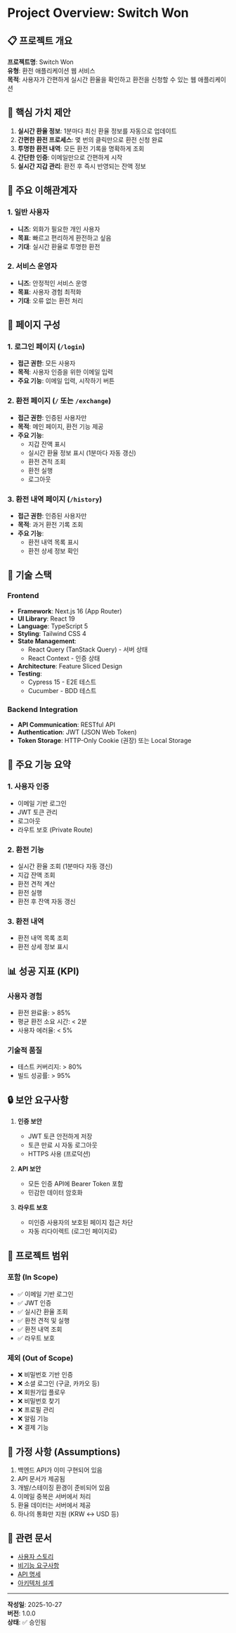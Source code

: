 # Project Overview: Switch Won

## 📋 프로젝트 개요

**프로젝트명**: Switch Won  
**유형**: 환전 애플리케이션 웹 서비스  
**목적**: 사용자가 간편하게 실시간 환율을 확인하고 환전을 신청할 수 있는 웹 애플리케이션

## 🎯 핵심 가치 제안

1. **실시간 환율 정보**: 1분마다 최신 환율 정보를 자동으로 업데이트
2. **간편한 환전 프로세스**: 몇 번의 클릭만으로 환전 신청 완료
3. **투명한 환전 내역**: 모든 환전 기록을 명확하게 조회
4. **간단한 인증**: 이메일만으로 간편하게 시작
5. **실시간 지갑 관리**: 환전 후 즉시 반영되는 잔액 정보

## 👥 주요 이해관계자

### 1. 일반 사용자
- **니즈**: 외화가 필요한 개인 사용자
- **목표**: 빠르고 편리하게 환전하고 싶음
- **기대**: 실시간 환율로 투명한 환전

### 2. 서비스 운영자
- **니즈**: 안정적인 서비스 운영
- **목표**: 사용자 경험 최적화
- **기대**: 오류 없는 환전 처리

## 📱 페이지 구성

### 1. 로그인 페이지 (`/login`)
- **접근 권한**: 모든 사용자
- **목적**: 사용자 인증을 위한 이메일 입력
- **주요 기능**: 이메일 입력, 시작하기 버튼

### 2. 환전 페이지 (`/` 또는 `/exchange`)
- **접근 권한**: 인증된 사용자만
- **목적**: 메인 페이지, 환전 기능 제공
- **주요 기능**:
  - 지갑 잔액 표시
  - 실시간 환율 정보 표시 (1분마다 자동 갱신)
  - 환전 견적 조회
  - 환전 실행
  - 로그아웃

### 3. 환전 내역 페이지 (`/history`)
- **접근 권한**: 인증된 사용자만
- **목적**: 과거 환전 기록 조회
- **주요 기능**:
  - 환전 내역 목록 표시
  - 환전 상세 정보 확인

## 🔧 기술 스택

### Frontend
- **Framework**: Next.js 16 (App Router)
- **UI Library**: React 19
- **Language**: TypeScript 5
- **Styling**: Tailwind CSS 4
- **State Management**: 
  - React Query (TanStack Query) - 서버 상태
  - React Context - 인증 상태
- **Architecture**: Feature Sliced Design
- **Testing**: 
  - Cypress 15 - E2E 테스트
  - Cucumber - BDD 테스트

### Backend Integration
- **API Communication**: RESTful API
- **Authentication**: JWT (JSON Web Token)
- **Token Storage**: HTTP-Only Cookie (권장) 또는 Local Storage

## 🎨 주요 기능 요약

### 1. 사용자 인증
- 이메일 기반 로그인
- JWT 토큰 관리
- 로그아웃
- 라우트 보호 (Private Route)

### 2. 환전 기능
- 실시간 환율 조회 (1분마다 자동 갱신)
- 지갑 잔액 조회
- 환전 견적 계산
- 환전 실행
- 환전 후 잔액 자동 갱신

### 3. 환전 내역
- 환전 내역 목록 조회
- 환전 상세 정보 표시

## 📊 성공 지표 (KPI)

### 사용자 경험
- 환전 완료율: > 85%
- 평균 환전 소요 시간: < 2분
- 사용자 에러율: < 5%

### 기술적 품질
- 테스트 커버리지: > 80%
- 빌드 성공률: > 95%

## 🔒 보안 요구사항

1. **인증 보안**
   - JWT 토큰 안전하게 저장
   - 토큰 만료 시 자동 로그아웃
   - HTTPS 사용 (프로덕션)

2. **API 보안**
   - 모든 인증 API에 Bearer Token 포함
   - 민감한 데이터 암호화

3. **라우트 보호**
   - 미인증 사용자의 보호된 페이지 접근 차단
   - 자동 리다이렉트 (로그인 페이지로)


## 🎯 프로젝트 범위

### 포함 (In Scope)
- ✅ 이메일 기반 로그인
- ✅ JWT 인증
- ✅ 실시간 환율 조회
- ✅ 환전 견적 및 실행
- ✅ 환전 내역 조회
- ✅ 라우트 보호

### 제외 (Out of Scope)
- ❌ 비밀번호 기반 인증
- ❌ 소셜 로그인 (구글, 카카오 등)
- ❌ 회원가입 플로우
- ❌ 비밀번호 찾기
- ❌ 프로필 관리
- ❌ 알림 기능
- ❌ 결제 기능

## 📝 가정 사항 (Assumptions)

1. 백엔드 API가 이미 구현되어 있음
2. API 문서가 제공됨
3. 개발/스테이징 환경이 준비되어 있음
4. 이메일 중복은 서버에서 처리
5. 환율 데이터는 서버에서 제공
6. 하나의 통화만 지원 (KRW ↔ USD 등)

## 🔗 관련 문서

- [사용자 스토리](./02-user-stories.md)
- [비기능 요구사항](./03-non-functional.md)
- [API 명세](../design/api-spec.md)
- [아키텍처 설계](../design/architecture.md)

---

**작성일**: 2025-10-27  
**버전**: 1.0.0  
**상태**: ✅ 승인됨

